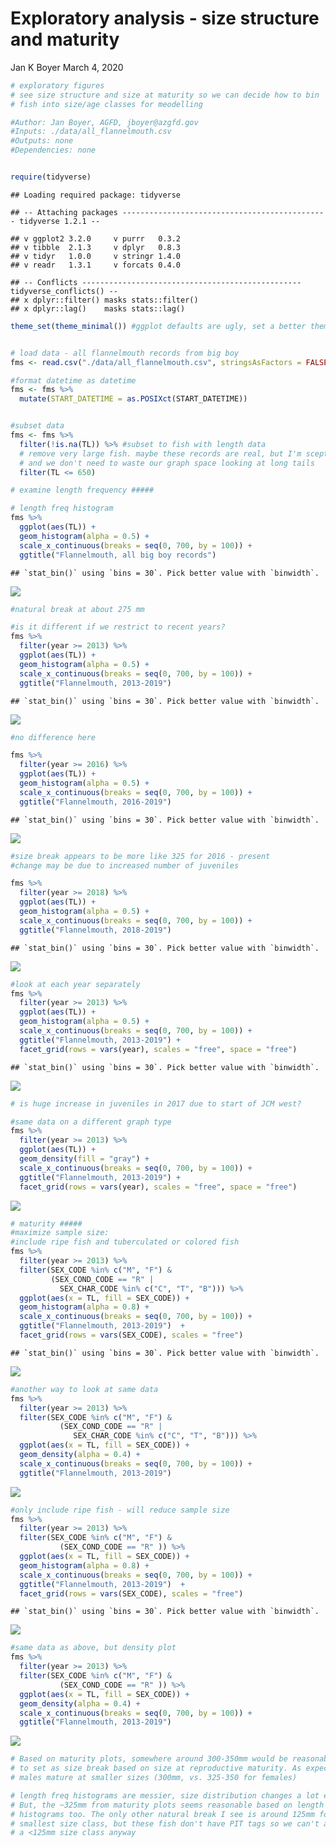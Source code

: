 Exploratory analysis - size structure and maturity
================
Jan K Boyer
March 4, 2020

``` r
# exploratory figures
# see size structure and size at maturity so we can decide how to bin
# fish into size/age classes for meodelling

#Author: Jan Boyer, AGFD, jboyer@azgfd.gov
#Inputs: ./data/all_flannelmouth.csv
#Outputs: none
#Dependencies: none


require(tidyverse)
```

    ## Loading required package: tidyverse

    ## -- Attaching packages ---------------------------------------------- tidyverse 1.2.1 --

    ## v ggplot2 3.2.0     v purrr   0.3.2
    ## v tibble  2.1.3     v dplyr   0.8.3
    ## v tidyr   1.0.0     v stringr 1.4.0
    ## v readr   1.3.1     v forcats 0.4.0

    ## -- Conflicts ------------------------------------------------- tidyverse_conflicts() --
    ## x dplyr::filter() masks stats::filter()
    ## x dplyr::lag()    masks stats::lag()

``` r
theme_set(theme_minimal()) #ggplot defaults are ugly, set a better theme


# load data - all flannelmouth records from big boy
fms <- read.csv("./data/all_flannelmouth.csv", stringsAsFactors = FALSE)

#format datetime as datetime
fms <- fms %>%
  mutate(START_DATETIME = as.POSIXct(START_DATETIME))


#subset data
fms <- fms %>%
  filter(!is.na(TL)) %>% #subset to fish with length data
  # remove very large fish. maybe these records are real, but I'm sceptical,
  # and we don't need to waste our graph space looking at long tails
  filter(TL <= 650)

# examine length frequency #####

# length freq histogram
fms %>%
  ggplot(aes(TL)) +
  geom_histogram(alpha = 0.5) +
  scale_x_continuous(breaks = seq(0, 700, by = 100)) +
  ggtitle("Flannelmouth, all big boy records")
```

    ## `stat_bin()` using `bins = 30`. Pick better value with `binwidth`.

![](analyze_exploratory_figures_size_files/figure-markdown_github/exploratory_analysis-1.png)

``` r
#natural break at about 275 mm

#is it different if we restrict to recent years?
fms %>%
  filter(year >= 2013) %>%
  ggplot(aes(TL)) +
  geom_histogram(alpha = 0.5) +
  scale_x_continuous(breaks = seq(0, 700, by = 100)) +
  ggtitle("Flannelmouth, 2013-2019")
```

    ## `stat_bin()` using `bins = 30`. Pick better value with `binwidth`.

![](analyze_exploratory_figures_size_files/figure-markdown_github/exploratory_analysis-2.png)

``` r
#no difference here

fms %>%
  filter(year >= 2016) %>%
  ggplot(aes(TL)) +
  geom_histogram(alpha = 0.5) +
  scale_x_continuous(breaks = seq(0, 700, by = 100)) +
  ggtitle("Flannelmouth, 2016-2019")
```

    ## `stat_bin()` using `bins = 30`. Pick better value with `binwidth`.

![](analyze_exploratory_figures_size_files/figure-markdown_github/exploratory_analysis-3.png)

``` r
#size break appears to be more like 325 for 2016 - present
#change may be due to increased number of juveniles

fms %>%
  filter(year >= 2018) %>%
  ggplot(aes(TL)) +
  geom_histogram(alpha = 0.5) +
  scale_x_continuous(breaks = seq(0, 700, by = 100)) +
  ggtitle("Flannelmouth, 2018-2019")
```

    ## `stat_bin()` using `bins = 30`. Pick better value with `binwidth`.

![](analyze_exploratory_figures_size_files/figure-markdown_github/exploratory_analysis-4.png)

``` r
#look at each year separately
fms %>%
  filter(year >= 2013) %>%
  ggplot(aes(TL)) +
  geom_histogram(alpha = 0.5) +
  scale_x_continuous(breaks = seq(0, 700, by = 100)) +
  ggtitle("Flannelmouth, 2013-2019") +
  facet_grid(rows = vars(year), scales = "free", space = "free")
```

    ## `stat_bin()` using `bins = 30`. Pick better value with `binwidth`.

![](analyze_exploratory_figures_size_files/figure-markdown_github/exploratory_analysis-5.png)

``` r
# is huge increase in juveniles in 2017 due to start of JCM west?

#same data on a different graph type
fms %>%
  filter(year >= 2013) %>%
  ggplot(aes(TL)) +
  geom_density(fill = "gray") +
  scale_x_continuous(breaks = seq(0, 700, by = 100)) +
  ggtitle("Flannelmouth, 2013-2019") +
  facet_grid(rows = vars(year), scales = "free", space = "free")
```

![](analyze_exploratory_figures_size_files/figure-markdown_github/exploratory_analysis-6.png)

``` r
# maturity #####
#maximize sample size:
#include ripe fish and tuberculated or colored fish
fms %>%
  filter(year >= 2013) %>%
  filter(SEX_CODE %in% c("M", "F") &
         (SEX_COND_CODE == "R" |
           SEX_CHAR_CODE %in% c("C", "T", "B"))) %>%
  ggplot(aes(x = TL, fill = SEX_CODE)) +
  geom_histogram(alpha = 0.8) +
  scale_x_continuous(breaks = seq(0, 700, by = 100)) +
  ggtitle("Flannelmouth, 2013-2019")  +
  facet_grid(rows = vars(SEX_CODE), scales = "free")
```

    ## `stat_bin()` using `bins = 30`. Pick better value with `binwidth`.

![](analyze_exploratory_figures_size_files/figure-markdown_github/exploratory_analysis-7.png)

``` r
#another way to look at same data
fms %>%
  filter(year >= 2013) %>%
  filter(SEX_CODE %in% c("M", "F") &
           (SEX_COND_CODE == "R" |
              SEX_CHAR_CODE %in% c("C", "T", "B"))) %>%
  ggplot(aes(x = TL, fill = SEX_CODE)) +
  geom_density(alpha = 0.4) +
  scale_x_continuous(breaks = seq(0, 700, by = 100)) +
  ggtitle("Flannelmouth, 2013-2019")
```

![](analyze_exploratory_figures_size_files/figure-markdown_github/exploratory_analysis-8.png)

``` r
#only include ripe fish - will reduce sample size
fms %>%
  filter(year >= 2013) %>%
  filter(SEX_CODE %in% c("M", "F") &
           (SEX_COND_CODE == "R" )) %>%
  ggplot(aes(x = TL, fill = SEX_CODE)) +
  geom_histogram(alpha = 0.8) +
  scale_x_continuous(breaks = seq(0, 700, by = 100)) +
  ggtitle("Flannelmouth, 2013-2019")  +
  facet_grid(rows = vars(SEX_CODE), scales = "free")
```

    ## `stat_bin()` using `bins = 30`. Pick better value with `binwidth`.

![](analyze_exploratory_figures_size_files/figure-markdown_github/exploratory_analysis-9.png)

``` r
#same data as above, but density plot
fms %>%
  filter(year >= 2013) %>%
  filter(SEX_CODE %in% c("M", "F") &
           (SEX_COND_CODE == "R" )) %>%
  ggplot(aes(x = TL, fill = SEX_CODE)) +
  geom_density(alpha = 0.4) +
  scale_x_continuous(breaks = seq(0, 700, by = 100)) +
  ggtitle("Flannelmouth, 2013-2019")
```

![](analyze_exploratory_figures_size_files/figure-markdown_github/exploratory_analysis-10.png)

``` r
# Based on maturity plots, somewhere around 300-350mm would be reasonable
# to set as size break based on size at reproductive maturity. As expected,
# males mature at smaller sizes (300mm, vs. 325-350 for females)

# length freq histograms are messier, size distribution changes a lot each year.
# But, the ~325mm from maturity plots seems reasonable based on length freq
# histograms too. The only other natural break I see is around 125mm for the
# smallest size class, but these fish don't have PIT tags so we can't analyze
# a <125mm size class anyway
```
